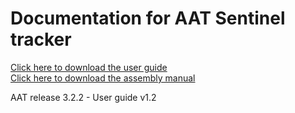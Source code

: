 # Documentation for AAT Sentinel tracker

<a href='https://github.com/aat-sentinel/Documentation/raw/main/Sentinel%20AAT%20lite%20User%20Guide.pdf' target='_blank'>Click here to download the user guide</a><br>
<a href='https://github.com/aat-sentinel/Documentation/raw/main/Sentinel%20AAT%20lite%20Assembly%20manual.pdf' target='_blank'>Click here to download the assembly manual</a><br>

AAT release 3.2.2 - User guide v1.2 
